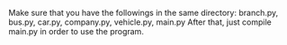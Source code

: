 Make sure that you have the followings in the same directory:
branch.py,
bus.py,
car.py,
company.py,
vehicle.py,
main.py
After that, just compile main.py in order to use the program.
